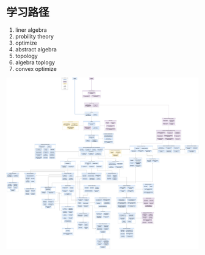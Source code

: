 # 学习路径
1. liner algebra 
2. probility theory 
3. optimize 
4. abstract algebra
5. topology
6. algebra toplogy
7. convex optimize

![roadmap](./mathematics-roadmap.jpg)